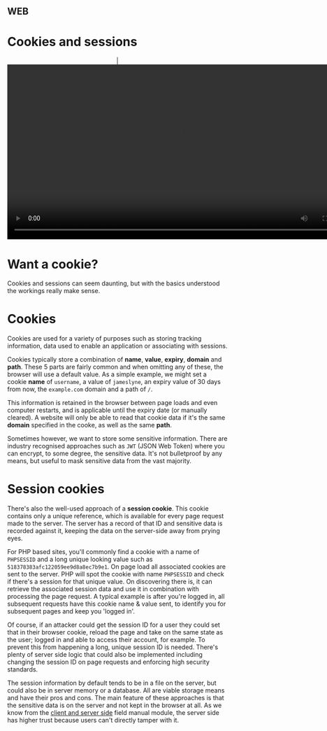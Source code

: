 ## WEB
# Cookies and sessions

<div align="center">
| <video src="" width="800" />
</div>

# Want a cookie?

Cookies and sessions can seem daunting, but with the basics understood the workings really make sense.

# Cookies
Cookies are used for a variety of purposes such as storing tracking information, data used to enable an application or associating with sessions.

Cookies typically store a combination of **name**, **value**, **expiry**, **domain** and **path**. These 5 parts are fairly common and when omitting any of these, the browser will use a default value. As a simple example, we might set a cookie **name** of `username`, a value of `jameslyne`, an expiry value of 30 days from now, the `example.com` domain and a path of `/`.

This information is retained in the browser between page loads and even computer restarts, and is applicable until the expiry date (or manually cleared). A website will only be able to read that cookie data if it's the same **domain** specified in the cooke, as well as the same **path**.

Sometimes however, we want to store some sensitive information. There are industry recognised approaches such as `JWT` (JSON Web Token) where you can encrypt, to some degree, the sensitive data. It's not bulletproof by any means, but useful to mask sensitive data from the vast majority.

# Session cookies

There's also the well-used approach of a **session cookie**. This cookie contains only a unique reference, which is available for every page request made to the server. The server has a record of that ID and sensitive data is recorded against it, keeping the data on the server-side away from prying eyes.

For PHP based sites, you'll commonly find a cookie with a name of `PHPSESSID` and a long unique looking value such as `518378383afc122059ee9d8a8ec7b9e1`. On page load all associated cookies are sent to the server. PHP will spot the cookie with name `PHPSESSID` and check if there's a session for that unique value. On discovering there is, it can retrieve the associated session data and use it in combination with processing the page request. A typical example is after you're logged in, all subsequent requests have this cookie name & value sent, to identify you for subsequent pages and keep you 'logged in'.

Of course, if an attacker could get the session ID for a user they could set that in their browser cookie, reload the page and take on the same state as the user; logged in and able to access their account, for example. To prevent this from happening a long, unique session ID is needed. There's plenty of server side logic that could also be implemented including changing the session ID on page requests and enforcing high security standards.

The session information by default tends to be in a file on the server, but could also be in server memory or a database. All are viable storage means and have their pros and cons. The main feature of these approaches is that the sensitive data is on the server and not kept in the browser at all. As we know from the [client and server side]() field manual module, the server side has higher trust because users can't directly tamper with it.